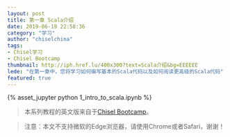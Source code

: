 ```yaml
---
layout: post
title: 第一章 Scala介绍
date: 2019-06-19 22:58:36
category: "学习"
author: "chiselchina"
tags:
- Chisel学习
- Chisel Bootcamp
thumbnail: http://iph.href.lu/400x300?text=Scala介绍&bg=EEEEEE
lede: "在第一章中，您将学习如何编写基本的Scala代码以及如何阅读更高级的Scala代码"
featured: true
---
```


<div>
<script src="/metronic/assets/plugins/jquery.min.js"></script>
{% asset_jupyter python 1_intro_to_scala.ipynb %}
</div>

> 本系列教程的英文版来自于[Chisel Bootcamp](https://github.com/freechipsproject/chisel-bootcamp)。

> 注意：本文不支持微软的Edge浏览器，请使用Chrome或者Safari，谢谢！
